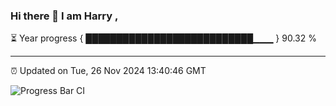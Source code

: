 ### Hi there 👋 I am Harry , 

⏳ Year progress { ███████████████████████████▁▁▁ } 90.32 %

---

⏰ Updated on Tue, 26 Nov 2024 13:40:46 GMT

![Progress Bar CI](https://github.com/duykhang68/duykhang68/workflows/Progress%20Bar%20CI/badge.svg)
